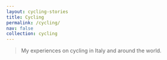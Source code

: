 ```yaml
---
layout: cycling-stories
title: Cycling
permalink: /cycling/
nav: false
collection: cycling
---
```


> My experiences on cycling in Italy and around the world.
